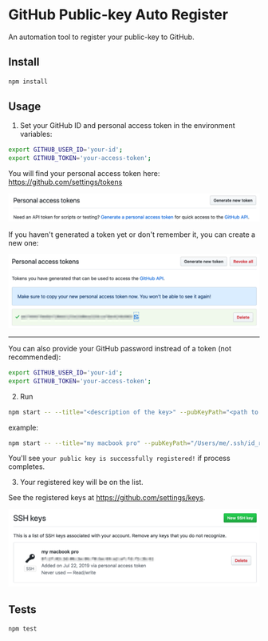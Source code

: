 # GitHub Public-key Auto Register

An automation tool to register your public-key to GitHub.

## Install

```bash
npm install
```

## Usage

1. Set your GitHub ID and personal access token in the environment variables:

```bash
export GITHUB_USER_ID='your-id';
export GITHUB_TOKEN='your-access-token';
```

You will find your personal access token here:
https://github.com/settings/tokens

![Access Tokens](./assets/access_token1.png)

If you haven't generated a token yet or don't remember it, you can create a new one:

![Access Token Generated](./assets/access_token2.png)

---

You can also provide your GitHub password instread of a token (not recommended):

```bash
export GITHUB_USER_ID='your-id';
export GITHUB_TOKEN='your-access-token';
```

2. Run

```bash
npm start -- --title="<description of the key>" --pubKeyPath="<path to pubkey>"
```

example:

```bash
npm start -- --title="my macbook pro" --pubKeyPath="/Users/me/.ssh/id_rsa.pub"
```

You'll see `your public key is successfully registered!` if process completes.

3. Your registered key will be on the list.

See the registered keys at https://github.com/settings/keys.

![Registered Keys](assets/registered_keys.png)


## Tests

```bash
npm test
```
